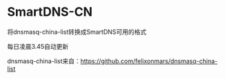 # SmartDNS-CN

将dnsmasq-china-list转换成SmartDNS可用的格式

每日凌晨3.45自动更新

dnsmasq-china-list来自：https://github.com/felixonmars/dnsmasq-china-list
